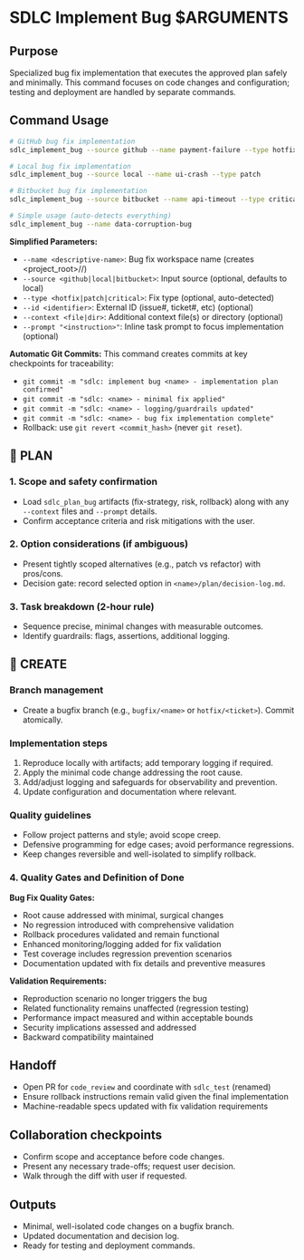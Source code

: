 # SDLC Implement Bug $ARGUMENTS

## Purpose
Specialized bug fix implementation that executes the approved plan safely and minimally. This
command focuses on code changes and configuration; testing and deployment are handled by separate
commands.

## Command Usage
```bash
# GitHub bug fix implementation
sdlc_implement_bug --source github --name payment-failure --type hotfix --id 456

# Local bug fix implementation
sdlc_implement_bug --source local --name ui-crash --type patch

# Bitbucket bug fix implementation
sdlc_implement_bug --source bitbucket --name api-timeout --type critical --id 789

# Simple usage (auto-detects everything)
sdlc_implement_bug --name data-corruption-bug
```

**Simplified Parameters:**
- `--name <descriptive-name>`: Bug fix workspace name (creates <project_root>/<name>/)
- `--source <github|local|bitbucket>`: Input source (optional, defaults to local)
- `--type <hotfix|patch|critical>`: Fix type (optional, auto-detected)
- `--id <identifier>`: External ID (issue#, ticket#, etc) (optional)
- `--context <file|dir>`: Additional context file(s) or directory (optional)
- `--prompt "<instruction>"`: Inline task prompt to focus implementation (optional)

**Automatic Git Commits:**
This command creates commits at key checkpoints for traceability:
- `git commit -m "sdlc: implement bug <name> - implementation plan confirmed"`
- `git commit -m "sdlc: <name> - minimal fix applied"`
- `git commit -m "sdlc: <name> - logging/guardrails updated"`
- `git commit -m "sdlc: <name> - bug fix implementation complete"`
- Rollback: use `git revert <commit_hash>` (never `git reset`).

## 🔹 PLAN
### 1. Scope and safety confirmation
- Load `sdlc_plan_bug` artifacts (fix-strategy, risk, rollback) along with any `--context` files
  and `--prompt` details.
- Confirm acceptance criteria and risk mitigations with the user.

### 2. Option considerations (if ambiguous)
- Present tightly scoped alternatives (e.g., patch vs refactor) with pros/cons.
- Decision gate: record selected option in `<name>/plan/decision-log.md`.

### 3. Task breakdown (2-hour rule)
- Sequence precise, minimal changes with measurable outcomes.
- Identify guardrails: flags, assertions, additional logging.

## 🔹 CREATE
### Branch management
- Create a bugfix branch (e.g., `bugfix/<name>` or `hotfix/<ticket>`). Commit atomically.

### Implementation steps
1. Reproduce locally with artifacts; add temporary logging if required.
2. Apply the minimal code change addressing the root cause.
3. Add/adjust logging and safeguards for observability and prevention.
4. Update configuration and documentation where relevant.

### Quality guidelines
- Follow project patterns and style; avoid scope creep.
- Defensive programming for edge cases; avoid performance regressions.
- Keep changes reversible and well-isolated to simplify rollback.

### 4. Quality Gates and Definition of Done

**Bug Fix Quality Gates:**
- Root cause addressed with minimal, surgical changes
- No regression introduced with comprehensive validation
- Rollback procedures validated and remain functional
- Enhanced monitoring/logging added for fix validation
- Test coverage includes regression prevention scenarios
- Documentation updated with fix details and preventive measures

**Validation Requirements:**
- Reproduction scenario no longer triggers the bug
- Related functionality remains unaffected (regression testing)  
- Performance impact measured and within acceptable bounds
- Security implications assessed and addressed
- Backward compatibility maintained

## Handoff
- Open PR for `code_review` and coordinate with `sdlc_test` (renamed)
- Ensure rollback instructions remain valid given the final implementation
- Machine-readable specs updated with fix validation requirements

## Collaboration checkpoints
- Confirm scope and acceptance before code changes.
- Present any necessary trade-offs; request user decision.
- Walk through the diff with user if requested.

## Outputs
- Minimal, well-isolated code changes on a bugfix branch.
- Updated documentation and decision log.
- Ready for testing and deployment commands.
